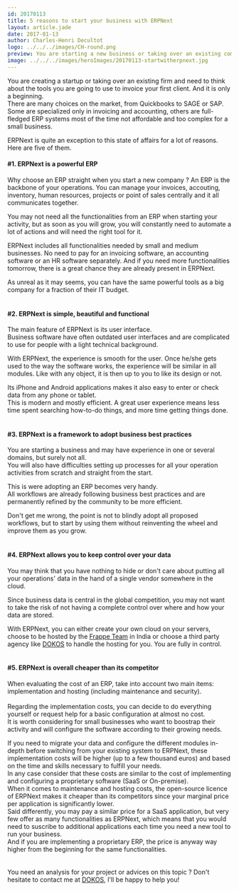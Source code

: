 ```yaml
---
id: 20170113
title: 5 reasons to start your business with ERPNext 
layout: article.jade
date: 2017-01-13
author: Charles-Henri Decultot
logo: ../../../images/CH-round.png
preview: You are starting a new business or taking over an existing company ? Choose the right tools to be ready to work in minutes without compromising with your future needs.
image: ../../../images/heroImages/20170113-startwitherpnext.jpg
---
```

You are creating a startup or taking over an existing firm and need to think about the tools you are going to use to invoice your first client. And it is only a beginning.  
There are many choices on the market, from Quickbooks to SAGE or SAP. Some are specialized only in invoicing and accounting, others are full-fledged ERP systems most of the time not affordable and too complex for a small business.  

ERPNext is quite an exception to this state of affairs for a lot of reasons. Here are five of them.
</br>

#### #1. ERPNext is a powerful ERP  

Why choose an ERP straight when you start a new company ?
An ERP is the backbone of your operations. You can manage your invoices, accouting, inventory, human resources, projects or point of sales centrally and it all communicates together.  

You may not need all the functionalities from an ERP when starting your activity, but as soon as you will grow, you will constantly need to automate a lot of actions and will need the right tool for it.  

ERPNext includes all functionalities needed by small and medium businesses. No need to pay for an invoicing software, an accounting software or an HR software separately. And if you need more functionalities tomorrow, there is a great chance they are already present in ERPNext.  

As unreal as it may seems, you can have the same powerful tools as a big company for a fraction of their IT budget.   
</br>

#### #2. ERPNext is simple, beautiful and functional

The main feature of ERPNext is its user interface.  
Business software have often outdated user interfaces and are complicated to use for people with a light technical background.  

With ERPNext, the experience is smooth for the user. Once he/she gets used to the way the software works, the experience will be similar in all modules. Like with any object, it is then up to you to like its design or not.  

Its iPhone and Android applications makes it also easy to enter or check data from any phone or tablet.  
This is modern and mostly efficient. A great user experience means less time spent searching how-to-do things, and more time getting things done.  
</br>

#### #3. ERPNext is a framework to adopt business best practices

You are starting a business and may have experience in one or several domains, but surely not all.  
You will also have difficulties setting up processes for all your operation activities from scratch and straight from the start.  

This is were adopting an ERP becomes very handy.  
All workflows are already following business best practices and are permanently refined by the community to be more efficient.  

Don't get me wrong, the point is not to blindly adopt all proposed workflows, but to start by using them without reinventing the wheel and improve them as you grow.  
</br>

#### #4. ERPNext allows you to keep control over your data

You may think that you have nothing to hide or don't care about putting all your operations' data in the hand of a single vendor somewhere in the cloud.  

Since business data is central in the global competition, you may not want to take the risk of not having a complete control over where and how your data are stored.  

With ERPNext, you can either create your own cloud on your servers, choose to be hosted by the [Frappe Team](https://erpnext.com/signup?res=9847700900) in India or choose a third party agency like [DOKOS](https://www.dokos.io/erp) to handle the hosting for you. You are fully in control.  
</br>

#### #5. ERPNext is overall cheaper than its competitor

When evaluating the cost of an ERP, take into account two main items: implementation and hosting (including maintenance and security).</br>  
Regarding the implementation costs, you can decide to do everything yourself or request help for a basic configuration at almost no cost.  
It is worth considering for small businesses who want to boostrap their activity and will configure the software according to their growing needs.  

If you need to migrate your data and configure the different modules in-depth before switching from your existing system to ERPNext, these implementation costs will be higher (up to a few thousand euros) and based on the time and skills necessary to fulfill your needs.  
In any case consider that these costs are similar to the cost of implementing and configuring a proprietary software (SaaS or On-premise).</br>
When it comes to maintenance and hosting costs, the open-source licence of ERPNext makes it cheaper than its competitors since your marginal price per application is significantly lower.  
Said differently, you may pay a similar price for a SaaS application, but very few offer as many functionalities as ERPNext, which means that you would need to suscribe to additional applications each time you need a new tool to run your business.  
And if you are implementing a proprietary ERP, the price is anyway way higher from the beginning for the same functionalities.  
</br>
</br>
You need an analysis for your project or advices on this topic ? Don't hesitate to contact me at [DOKOS](https://www.dokos.io), I'll be happy to help you!
